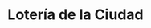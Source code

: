 ---
title: "Lotería de la Ciudad"
url: /ciudad-autonoma-de-buenos-aires/loteria-de-la-ciudad-avenida-doctor-honorio-pueyrredon/
shop: Lotterie
---
